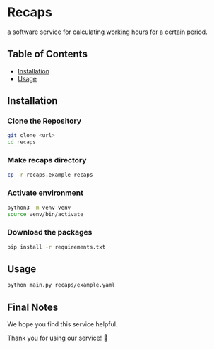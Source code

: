 # Recaps

a software service for calculating working hours for a certain period.


## Table of Contents

- [Installation](#installation)
- [Usage](#usage)


## Installation


### Clone the Repository
```bash
git clone <url>
cd recaps
```

### Make recaps directory
```bash
cp -r recaps.example recaps
```

### Activate environment
```bash
python3 -m venv venv
source venv/bin/activate
```

### Download the packages
```bash
pip install -r requirements.txt
```


## Usage
```bash
python main.py recaps/example.yaml
```


## Final Notes

We hope you find this service helpful.

Thank you for using our service! 🚀